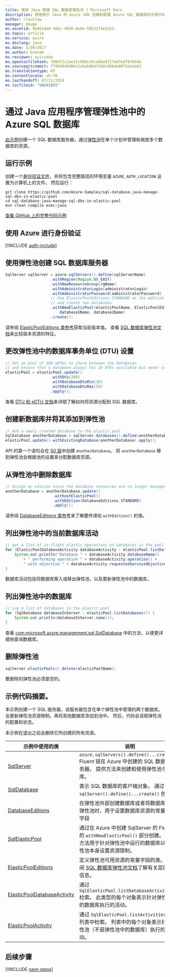 ```yaml
---
title: 使用 Java 管理 SQL 数据库弹性池 | Microsoft Docs
description: 使用用于 Java 的 Azure SDK 创建和配置 Azure SQL 数据库的示例代码
author: rloutlaw
manager: douge
ms.assetid: 9b461de8-46bc-4650-8e9e-59531f4e2a53
ms.topic: article
ms.service: azure
ms.devlang: java
ms.date: 3/30/2017
ms.author: brendm
ms.reviewer: asirveda
ms.openlocfilehash: f88d72c2ae15c999c43ce08a9717a67edf47644b
ms.sourcegitcommit: f799dd4590dc5a5e646d7d50c9604a9975dadeb1
ms.translationtype: HT
ms.contentlocale: zh-CN
ms.lasthandoff: 07/31/2019
ms.locfileid: "68691855"
---
```

# <a name="manage-azure-sql-databases-in-elastic-pools-from-your-java-applications"></a>通过 Java 应用程序管理弹性池中的 Azure SQL 数据库

[此示例](https://github.com/Azure-Samples/sql-database-java-manage-sql-dbs-in-elastic-pool)创建一个 SQL 数据库服务器，通过[弹性池](https://docs.microsoft.com/azure/sql-database/sql-database-elastic-pool)在单个计划中管理和缩放多个数据库的资源。

## <a name="run-the-sample"></a>运行示例

创建一个[身份验证文件](https://github.com/Azure/azure-sdk-for-java/blob/master/AUTH.md)，并将包含完整路径的环境变量 `AZURE_AUTH_LOCATION` 设置为计算机上的文件。 然后运行：

```
git clone https://github.com/Azure-Samples/sql-database-java-manage-sql-dbs-in-elastic-pool
cd sql-database-java-manage-sql-dbs-in-elastic-pool
mvn clean compile exec:java
```

[查看 GitHub 上的完整代码示例](https://github.com/Azure-Samples/sql-database-java-manage-sql-dbs-in-elastic-pool)

## <a name="authenticate-with-azure"></a>使用 Azure 进行身份验证

[!INCLUDE [auth-include](includes/java-auth-include.md)]

## <a name="create-a-sql-database-server-with-an-elastic-pool"></a>使用弹性池创建 SQL 数据库服务器

```java
SqlServer sqlServer = azure.sqlServers().define(sqlServerName)
                    .withRegion(Region.US_EAST)
                    .withNewResourceGroup(rgName)
                    .withAdministratorLogin(administratorLogin)
                    .withAdministratorPassword(administratorPassword)
                    // Use ElasticPoolEditions.STANDARD as the edition
                    // and create two databases
                    .withNewElasticPool(elasticPoolName, ElasticPoolEditions.STANDARD, 
                        database1Name, database2Name)
                    .create();
```

请参阅 [ElasticPoolEditions 类参考](https://docs.microsoft.com/java/api/com.microsoft.azure.management.sql._elastic_pool_editions)获取当前版本值。 查看 [SQL 数据库弹性池文档](https://docs.microsoft.com/azure/sql-database/sql-database-elastic-pool)来比较版本资源的特征。 

## <a name="change-database-transaction-unit-dtu-settings-in-an-elastic-pool"></a>更改弹性池中的数据库事务单位 (DTU) 设置

```java
// Set an pool of 200 eDTUs to share between the databases
// and ensure that a database always has 10 DTUs available but never uses more than 50
elasticPool = elasticPool.update()
                    .withDtu(200)
                    .withDatabaseDtuMin(10)
                    .withDatabaseDtuMax(50)
                    .apply();
```

查看 [DTU 和 eDTU 文档](https://docs.microsoft.com/azure/sql-database/sql-database-what-is-a-dtu)来详细了解如何将资源分配到 SQL 数据库。

## <a name="create-a-new-database-and-add-it-to-an-elastic-pool"></a>创建新数据库并将其添加到弹性池

```java
// Add a newly created database to the elastic pool
SqlDatabase anotherDatabase = sqlServer.databases().define(anotherDatabaseName).create();
elasticPool.update().withExistingDatabase(anotherDatabase).apply();            
```

API 的第一个语句会在 [S0 层](https://docs.microsoft.com/azure/sql-database/sql-database-service-tiers)中创建 `anotherDatabase`。 将 `anotherDatabase` 移到弹性池会根据池的设置来分配数据库资源。

## <a name="remove-a-database-from-an-elastic-pool"></a>从弹性池中删除数据库
```java
// Assign an edition since the database resources are no longer managed in the pool 
anotherDatabase = anotherDatabase.update()
                     .withoutElasticPool()
                     .withEdition(DatabaseEditions.STANDARD)
                     .apply();
```

请参阅 [DatabaseEditions 类参考](https://docs.microsoft.com/java/api/com.microsoft.azure.management.sql._database_editions)来了解要传递给 `withEdition()` 的值。

## <a name="list-current-database-activities-in-an-elastic-pool"></a>列出弹性池中的当前数据库活动
```java
// get a list of in-flight elastic operations on databases in the pool and log them 
for (ElasticPoolDatabaseActivity databaseActivity : elasticPool.listDatabaseActivities()) {
    System.out.println("Database " + databaseActivity.databaseName() 
        + " performing operation " + databaseActivity.operation() + 
        " with objective " + databaseActivity.requestedServiceObjective());
}
```

数据库活动包括将数据库移入或移出弹性池，以及更新弹性池中的数据库。


## <a name="list-databases-in-an-elastic-pool"></a>列出弹性池中的数据库
```java
// Log a list of databases in the elastic pool 
for (SqlDatabase databaseInServer : elasticPool.listDatabases()) {
    System.out.println(databaseInServer.name());
}
```

查看 [com.microsoft.azure.management.sql.SqlDatabase](https://docs.microsoft.com/java/api/com.microsoft.azure.management.sql._sql_database) 中的方法，以便更详细地查询数据库。

## <a name="delete-an-elastic-pool"></a>删除弹性池
```java
sqlServer.elasticPools().delete(elasticPoolName);
```

要删除的弹性池必须是空的。

## <a name="sample-code-summary"></a>示例代码摘要。

本示例创建一个 SQL 服务器，该服务器包含在单个弹性池中管理的两个数据库。 会更新弹性池资源限制，再将其他数据库添加到池中。 然后，代码会读取弹性池的配置和状态。 

本示例在退出之前会删除它所创建的所有资源。

| 示例中使用的类 | 说明 |
|-------|-------|
| [SqlServer](https://docs.microsoft.com/java/api/com.microsoft.azure.management.sql._sql_server) | `azure.sqlServers().define()...create()` Fluent 链在 Azure 中创建的 SQL 数据库服务器。 提供方法来创建和使用弹性池与数据库。 
| [SqlDatabase](https://docs.microsoft.com/java/api/com.microsoft.azure.management.sql._sql_database) | 表示 SQL 数据库的客户端对象。 通过 `sqlServer().define()...create()` 创建。 
| [DatabaseEditions](https://docs.microsoft.com/java/api/com.microsoft.azure.management.sql._database_editions) | 在弹性池外部创建数据库或者将数据库移出弹性池时，用于设置数据库资源的常量静态字段  
| [SqlElasticPool](https://docs.microsoft.com/java/api/com.microsoft.azure.management.sql._sql_elastic_pool) | 通过在 Azure 中创建 SqlServer 的 Fluent 链的 `withNewElasticPool()` 部分创建。 提供方法用于针对弹性池中运行的数据库以及弹性池本身设置资源限制。 
| [ElasticPoolEditions](https://docs.microsoft.com/java/api/com.microsoft.azure.management.sql._elastic_pool_editions) | 定义弹性池可用资源的常量字段的类。 请参阅 [SQL 数据库弹性池文档](https://docs.microsoft.com/azure/sql-database/sql-database-elastic-pool)了解有关层的详细信息。 
| [ElasticPoolDatabaseActivity](https://docs.microsoft.com/java/api/com.microsoft.azure.management.sql._elastic_pool_database_activity) | 通过 `SqlElasticPool.listDatabaseActivities()` 检索。 此类型的每个对象表示针对弹性池中的数据库执行的活动。
| [ElasticPoolActivity](https://docs.microsoft.com/java/api/com.microsoft.azure.management.sql._elastic_pool_activity) | 通过 `SqlElasticPool.listActivities()` 在列表中检索。 列表中的每个对象表示针对弹性池（不是弹性池中的数据库）执行的活动。

## <a name="next-steps"></a>后续步骤

[!INCLUDE [next-steps](includes/java-next-steps.md)]